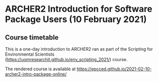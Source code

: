 

# ARCHER2 Introduction for Software Package Users (10 February 2021)



## Course timetable

This is a one-day introduction to ARCHER2 ran as part of the Scripting for Environmental Scientists (https://uomresearchit.github.io/env_scripting_2021/) course.

The rendered course is available at https://epcced.github.io/2021-02-10-archer2-intro-package-online/




